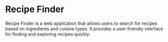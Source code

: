 # Recipe Finder

Recipe Finder is a web application that allows users to search for recipes based on ingredients and cuisine types. It provides a user-friendly interface for finding and exploring recipes quickly.
